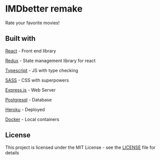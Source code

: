 # IMDbetter remake
Rate your favorite movies!

## Built with
[React](https://reactjs.org/) - Front end library

[Redux](https://react-redux.js.org/) - State management library for react

[Typescript](typescriptlang.org) - JS with type checking

[SASS](https://sass-lang.com/) - CSS with superpowers

[Express.js](https://expressjs.com/) - Web Server

[Postgresql](https://www.postgresql.org/) - Database

[Heroku](https://www.heroku.com/) - Deployed 

[Docker](https://www.docker.com/) - Local containers


## License
This project is licensed under the MIT License - see the [LICENSE](LICENSE) file for details
